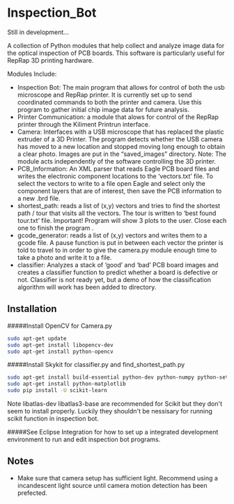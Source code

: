 Inspection_Bot
==============
Still in development...

A collection of Python modules that help collect and analyze image data for the optical inspection of PCB boards. This software is particularly useful for RepRap 3D printing hardware. 

Modules Include:
- Inspection Bot:  The main program that allows for control of both the usb microscope and RepRap printer.  It is currently set up to send coordinated commands to both the printer and camera.  Use this program to gather initial chip image data for future analysis. 
- Printer Communication: a module that alows for control of the RepRap printer through the Kiliment Printrun interface. 
- Camera:  Interfaces with a USB microscope that has replaced the plastic extruder of a 3D Printer.  The program detects whether the USB camera has moved to a new location and stopped moving long enough to obtain a clear photo.  Images are put in the “saved_images” directory. Note: The module acts independently of the software controlling the 3D printer.
- PCB_Information:  An XML parser that reads Eagle PCB board files and writes the electronic component locations to the ‘vectors.txt’ file.  To select the vectors to write to a file open Eagle and select only the component layers that are of interest, then save the PCB information to a new .brd file. 
- shortest_path: reads a list of (x,y) vectors and tries to find the shortest path / tour that visits all the vectors.  The tour is written to  ‘best found tour.txt’  file.  Important!  Program will show 3 plots to the user.  Close each one to finish the program .  
- gcode_generator:  reads a list of (x,y) vectors and writes them to a gcode file.  A pause function is put in between each vector the printer is told to travel to in order to give the camera.py module enough time to take a photo and write it to a file. 
- classifier:  Analyzes a stack of ‘good’ and ‘bad’ PCB board images and creates a classifier function to predict whether a board is defective or not. Classifier is not ready yet, but a demo of how the classification algorithm will work has been added to directory. 


Installation
---

#####Install OpenCV for Camera.py
```sh
sudo apt-get update
sudo apt-get install libopencv-dev
sudo apt-get install python-opencv
```

#####Install Skykit for classifier.py and find_shortest_path.py
```sh
sudo apt-get install build-essential python-dev python-numpy python-setuptools python-scipy 
sudo apt-get install python-matplotlib
sudo pip install -U scikit-learn
```
Note libatlas-dev libatlas3-base are recommended for Scikit but they don't seem to install properly.  Luckily they shouldn't be nessisary for running scikit function in inspection bot. 

#####See Eclipse Integration for how to set up a integrated development environment to run and edit inspection bot programs. 

Notes
---

- Make sure that camera setup has sufficient light.  Recommend using a incandescent light source until camera motion detection has been prefected. 
